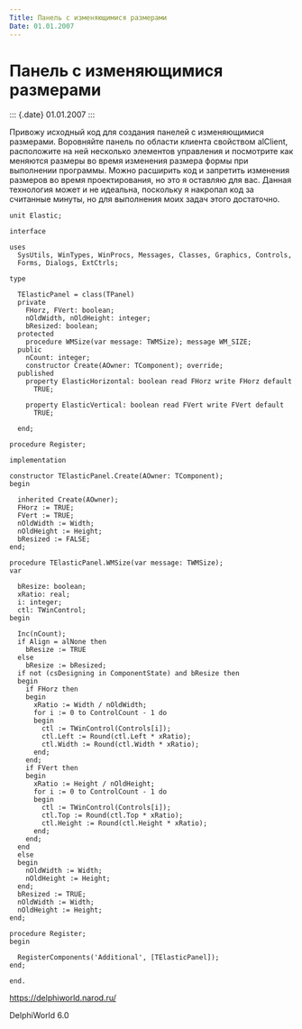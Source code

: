 ```yaml
---
Title: Панель с изменяющимися размерами
Date: 01.01.2007
---
```



Панель с изменяющимися размерами
================================

::: {.date}
01.01.2007
:::

Привожу исходный код для создания панелей с изменяющимися размерами.
Воровняйте панель по области клиента свойством alClient, расположите на
ней несколько элементов управления и посмотрите как меняются размеры во
время изменения размера формы при выполнении программы. Можно расширить
код и запретить изменения размеров во время проектирования, но это я
оставляю для вас. Данная технология может и не идеальна, поскольку я
накропал код за считанные минуты, но для выполнения моих задач этого
достаточно.

    unit Elastic;
     
    interface
     
    uses
      SysUtils, WinTypes, WinProcs, Messages, Classes, Graphics, Controls,
      Forms, Dialogs, ExtCtrls;
     
    type
     
      TElasticPanel = class(TPanel)
      private
        FHorz, FVert: boolean;
        nOldWidth, nOldHeight: integer;
        bResized: boolean;
      protected
        procedure WMSize(var message: TWMSize); message WM_SIZE;
      public
        nCount: integer;
        constructor Create(AOwner: TComponent); override;
      published
        property ElasticHorizontal: boolean read FHorz write FHorz default
          TRUE;
     
        property ElasticVertical: boolean read FVert write FVert default
          TRUE;
     
      end;
     
    procedure Register;
     
    implementation
     
    constructor TElasticPanel.Create(AOwner: TComponent);
    begin
     
      inherited Create(AOwner);
      FHorz := TRUE;
      FVert := TRUE;
      nOldWidth := Width;
      nOldHeight := Height;
      bResized := FALSE;
    end;
     
    procedure TElasticPanel.WMSize(var message: TWMSize);
    var
     
      bResize: boolean;
      xRatio: real;
      i: integer;
      ctl: TWinControl;
    begin
     
      Inc(nCount);
      if Align = alNone then
        bResize := TRUE
      else
        bResize := bResized;
      if not (csDesigning in ComponentState) and bResize then
      begin
        if FHorz then
        begin
          xRatio := Width / nOldWidth;
          for i := 0 to ControlCount - 1 do
          begin
            ctl := TWinControl(Controls[i]);
            ctl.Left := Round(ctl.Left * xRatio);
            ctl.Width := Round(ctl.Width * xRatio);
          end;
        end;
        if FVert then
        begin
          xRatio := Height / nOldHeight;
          for i := 0 to ControlCount - 1 do
          begin
            ctl := TWinControl(Controls[i]);
            ctl.Top := Round(ctl.Top * xRatio);
            ctl.Height := Round(ctl.Height * xRatio);
          end;
        end;
      end
      else
      begin
        nOldWidth := Width;
        nOldHeight := Height;
      end;
      bResized := TRUE;
      nOldWidth := Width;
      nOldHeight := Height;
    end;
     
    procedure Register;
    begin
     
      RegisterComponents('Additional', [TElasticPanel]);
    end;
     
    end.
     
     

<https://delphiworld.narod.ru/>

DelphiWorld 6.0
